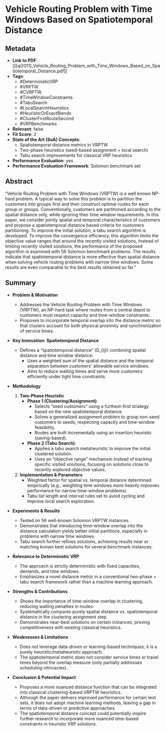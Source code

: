 # Vehicle Routing Problem with Time Windows Based on Spatiotemporal Distance

## Metadata

- **Link to PDF**: [[[qi2011]_Vehicle_Routing_Problem_with_Time_Windows_Based_on_Spatiotemporal_Distance.pdf]]
- **Tags**:
  - #DeterministicVRP
  - #VRPTW
  - #CVRPTW
  - #TimeWindowConstraints
  - #TabuSearch
  - #LocalSearchHeuristics
  - #HeuristicOrExactBlends
  - #ClusterFirstRouteSecond
  - #VRPBenchmarks
- **Relevant**: false
- **Fit Score**: 2
- **State of the Art (SoA) Concepts**:
  - Spatiotemporal distance metrics in VRPTW
  - Two-phase heuristics (seed-based assignment + local search)
  - Tabu search improvements for classical VRP heuristics
- **Performance Evaluation**: yes
- **Performance Evaluation Framework**: Solomon benchmark set

## Abstract
“Vehicle Routing Problem with Time Windows (VRPTW) is a well known NP-hard problem. A typical way to solve this problem is to partition the customers into groups first and then construct optimal routes for each group or groups. Conventionally, customers are partitioned according to the spatial distance only, while ignoring their time window requirements. In this paper, we consider jointly spatial and temporal characteristics of customers and propose a spatiotemporal distance based criteria for customers partitioning. To improve the initial solution, a tabu search algorithm is developed. To improve the convergence efficiency, this algorithm limits the objective value ranges that around the recently visited solutions, Instead of limiting recently visited solutions, the performance of the proposed algorithm is examined with 56 Solomon benchmark problems. The results indicate that spatiotemporal distance is more effective than spatial distance when solving vehicle routing problems with narrow time windows. Some results are even comparable to the best results obtained so far.”

## Summary
- **Problem & Motivation**  
  - Addresses the Vehicle Routing Problem with Time Windows (VRPTW), an NP-hard task where routes from a central depot to customers must respect capacity and time-window constraints.
  - Proposes to incorporate temporal overlap into the distance metric so that clusters account for both physical proximity and synchronization of service times.

- **Key Innovation: Spatiotemporal Distance**  
  - Defines a “spatiotemporal distance” \(D_{ij}\) combining spatial distance and time window distance:
    - Uses a weighted sum of the spatial distance and the temporal separation between customers' allowable service windows.
    - Aims to reduce waiting times and serve more customers efficiently under tight time constraints.

- **Methodology**  
  1. **Two-Phase Heuristic**  
     - **Phase 1 (Clustering/Assignment)**:  
       - Selects “seed customers” using a furthest-first strategy based on the new spatiotemporal distance.  
       - Solves a generalized assignment problem to group non-seed customers to seeds, respecting capacity and time-window feasibility.  
       - Routes are built incrementally using an insertion heuristic (saving-based).
     - **Phase 2 (Tabu Search)**:  
       - Applies a tabu search metaheuristic to improve the initial clustered solution.  
       - Uses an “objective range” mechanism instead of tracking specific visited solutions, focusing on solutions close to recently explored objective values.
  2. **Implementation & Parameters**  
     - Weighted factor for spatial vs. temporal distance determined empirically (e.g., weighting time windows more heavily improves performance for narrow time-window problems).
     - Tabu list length and interval rules set to avoid cycling and improve local search exploration.

- **Experiments & Results**  
  - Tested on 56 well-known Solomon VRPTW instances.  
  - Demonstrates that introducing time-window overlap into the distance calculation yields better initial partitions, especially in problems with narrow time windows.  
  - Tabu search further refines solutions, achieving results near or matching known best solutions for several benchmark instances.

- **Relevance to Deterministic VRP**  
  - The approach is strictly deterministic with fixed capacities, demands, and time windows.
  - Emphasizes a novel distance metric in a conventional two-phase + tabu search framework rather than a machine learning approach.

- **Strengths & Contributions**  
  - Shows the importance of time-window overlap in clustering, reducing waiting penalties in routes.  
  - Systematically compares purely spatial distance vs. spatiotemporal distance in the clustering assignment step.  
  - Demonstrates near-best solutions on certain instances, proving competitiveness with existing classical heuristics.

- **Weaknesses & Limitations**  
  - Does not leverage data-driven or learning-based techniques; it is a purely heuristic/metaheuristic approach.  
  - The spatiotemporal metric does not consider service times or travel times beyond the overlap measure (only partially addresses scheduling intricacies).

- **Conclusion & Potential Impact**  
  - Proposes a more nuanced distance function that can be integrated into classical clustering-based VRPTW heuristics.  
  - Although the paper delivers improved performance for certain test sets, it does not adopt machine learning methods, leaving a gap in terms of data-driven or predictive approaches.
  - The spatiotemporal distance concept could potentially inspire further research to incorporate more nuanced time-based constraints in heuristic VRP solutions.